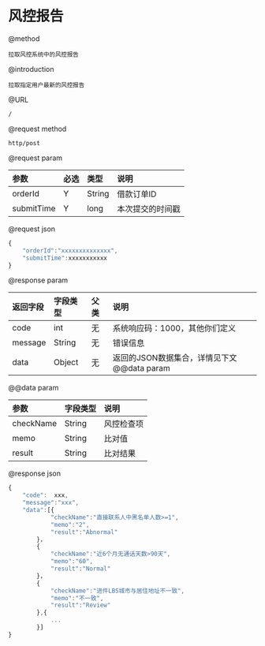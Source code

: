 # 风控报告

@method

```
拉取风控系统中的风控报告
```

@introduction

```
拉取指定用户最新的风控报告
```

@URL

```
/
```

@request  method

```
http/post
```

@request  param

| 参数 | 必选 | 类型 | 说明 |
| :--- | :--- | :--- | :--- |
| orderId | Y | String | 借款订单ID |
| submitTime | Y | long | 本次提交的时间戳 |

@request  json

```js
{
    "orderId":"xxxxxxxxxxxxxx",
    "submitTime":xxxxxxxxxxx
}
```

@response  param

| 返回字段 | 字段类型 | 父类 | 说明 |
| :--- | :--- | :--- | :--- |
| code | int | 无 | 系统响应码：1000，其他你们定义 |
| message | String | 无 | 错误信息 |
| data | Object | 无 | 返回的JSON数据集合，详情见下文@@data  param |

@@data  param

| 参数 | 字段类型 | 说明 |
| :--- | :--- | :--- |
| checkName | String | 风控检查项 |
| memo | String | 比对值 |
| result | String | 比对结果 |

@response  json

```js
{
    "code":  xxx,
    "message":"xxx",
    "data":[{
            "checkName":"直接联系人中黑名单人数>=1",
            "memo":"2",
            "result":"Abnormal"
        }，
        {
            "checkName":"近6个月无通话天数>90天",
            "memo":"60",
            "result":"Normal"
        }，
        {
            "checkName":"进件LBS城市与居住地址不一致",
            "memo":"不一致",
            "result":"Review"
        },{
            ...
        }]
}
```




